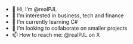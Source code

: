 - 👋 Hi, I’m @realPJL
- 👀 I’m interested in business, tech and finance
- 🌱 I’m currently learning C#
- 💞️ I’m looking to collaborate on smaller projects
- 📫 How to reach me: @realPJL on X

<!---
realPJL/realPJL is a ✨ special ✨ repository because its `README.md` (this file) appears on your GitHub profile.
You can click the Preview link to take a look at your changes.
--->
